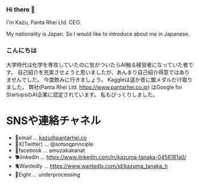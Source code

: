 ### Hi there 👋
I'm Kazu, Panta Rhei Ltd. CEO.

My nationality is Japan. So I would like to introduce about me in Japanese.

### こんにちは
大学時代は化学を専攻していたのに気がついたらAI触る経営者になっていた者です。
自己紹介を充実させようと思いましたが、あんまり自己紹介得意ではありませんでした。
今度飲みに行きましょう。
Kaggleは遥か昔に銀メダルだけ取りました。
弊社(Panta Rhei Ltd. https://www.pantarhei.co.jp) はGoogle for StartupsのAI企業に認定されています。
私もびっくりしました。

# SNSや連絡チャネル
- 🦍email ... kazu@pantarhei.co
- 🐅X(Twitter) ... @sotsogprinciple
- 🐗facebook ... amuzakakanat
- 🐕linkedin ... https://www.linkedin.com/in/kazuma-tanaka-0458181a0/
- 🐈Wantedly ... https://www.wantedly.com/id/kazuma_tanaka_h
- 🐇Eight ... underprocessing
<!--
**realmadridmarcelo/realmadridmarcelo** is a ✨ _special_ ✨ repository because its `README.md` (this file) appears on your GitHub profile.

Here are some ideas to get you started:

- 🔭 I’m currently working on ...
- 🌱 I’m currently learning ...
- 👯 I’m looking to collaborate on ...
- 🤔 I’m looking for help with ...
- 💬 Ask me about ...
- 📫 How to reach me: ...
- 😄 Pronouns: ...
- ⚡ Fun fact: ...
-->
